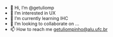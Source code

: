 - 👋 Hi, I’m @getuliomp
- 👀 I’m interested in UX
- 🌱 I’m currently learning IHC
- 💞️ I’m looking to collaborate on ...
- 📫 How to reach me getuliompinho@alu.ufc.br

<!---
getuliomp/getuliomp is a ✨ special ✨ repository because its `README.md` (this file) appears on your GitHub profile.
You can click the Preview link to take a look at your changes.
--->
